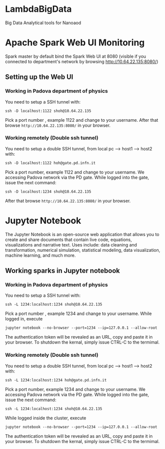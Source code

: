 # LambdaBigData
Big Data Analytical tools for Nanoaod



# Apache Spark Web UI Monitoring

Spark master by default bind the Spark Web UI at 8080 (visible if you connected to department's network by browsing http://10.64.22.135:8080/)

## Setting up the Web UI

### Working in Padova department of physics

You need to setup a SSH tunnel with:

```
ssh -D localhost:1122 shoh@10.64.22.135
```

Pick a port number , example 1122 and change to your username. After that browse ```http://10.64.22.135:8080/``` in your browser.

### Working remotely (Double ssh tunnel)

You need to setup a double SSH tunnel, from local pc --> host1 --> host2 with:

```
ssh -D localhost:1122 hoh@gate.pd.infn.it
```

Pick a port number, example 1122 and change to	your username. We accessing Padova network via the PD gate. While logged into the gate, issue the next command:

```
ssh -D localhost:1234 shoh@10.64.22.135
```

After that browse ```http://10.64.22.135:8080/``` in your browser.

# Jupyter Notebook

The Jupyter Notebook is an open-source web application that allows you to create and share documents that contain live code, equations, visualizations and narrative text. Uses include: data cleaning and transformation, numerical simulation, statistical modeling, data visualization, machine learning, and much more.

## Working sparks in Jupyter notebook

### Working in Padova department of physics

You need to setup a SSH tunnel with:

```
ssh -L 1234:localhost:1234 shoh@10.64.22.135
```

Pick a port number , example 1234 and change to your username. While logged in, execute

```
jupyter notebook --no-browser --port=1234 --ip=127.0.0.1 --allow-root
```

The authentication token will be revealed as an URL, copy and paste it in your browser. To shutdown the kernal, simply issue CTRL-C to the termimal.

### Working remotely (Double ssh tunnel)

You need to setup a double SSH tunnel, from local pc --> host1 --> host2 with:

```
ssh -L 1234:localhost:1234 hoh@gate.pd.infn.it
```

Pick a port number, example 1234 and change to	your username. We accessing Padova network via the PD gate. While logged into the gate, issue the next command:

```
ssh -L 1234:localhost:1234 shoh@10.64.22.135
```

While logged inside the cluster, execute

```
jupyter notebook --no-browser --port=1234 --ip=127.0.0.1 --allow-root
```

The authentication token will be revealed as an	URL, copy and paste it in your browser. To shutdown the	kernal,	simply issue CTRL-C to the termimal.
